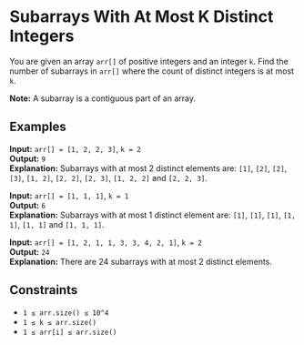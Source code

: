 # Subarrays With At Most K Distinct Integers

You are given an array `arr[]` of positive integers and an integer `k`. Find the number of subarrays in `arr[]` where the count of distinct integers is at most `k`.

**Note:** A subarray is a contiguous part of an array.

## Examples

**Input:** `arr[] = [1, 2, 2, 3]`, `k = 2`  
**Output:** `9`  
**Explanation:** Subarrays with at most 2 distinct elements are: `[1]`, `[2]`, `[2]`, `[3]`, `[1, 2]`, `[2, 2]`, `[2, 3]`, `[1, 2, 2]` and `[2, 2, 3]`.

**Input:** `arr[] = [1, 1, 1]`, `k = 1`  
**Output:** `6`  
**Explanation:** Subarrays with at most 1 distinct element are: `[1]`, `[1]`, `[1]`, `[1, 1]`, `[1, 1]` and `[1, 1, 1]`.

**Input:** `arr[] = [1, 2, 1, 1, 3, 3, 4, 2, 1]`, `k = 2`  
**Output:** `24`  
**Explanation:** There are 24 subarrays with at most 2 distinct elements.

## Constraints

- `1 ≤ arr.size() ≤ 10^4`
- `1 ≤ k ≤ arr.size()`
- `1 ≤ arr[i] ≤ arr.size()`